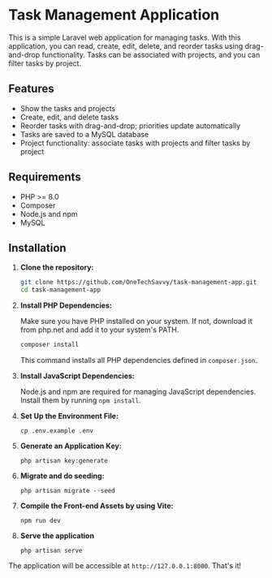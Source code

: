 # Task Management Application

This is a simple Laravel web application for managing tasks. With this application, you can read, create, edit, delete, and reorder tasks using drag-and-drop functionality. Tasks can be associated with projects, and you can filter tasks by project.

## Features

- Show the tasks and projects
- Create, edit, and delete tasks
- Reorder tasks with drag-and-drop; priorities update automatically
- Tasks are saved to a MySQL database
- Project functionality: associate tasks with projects and filter tasks by project

## Requirements

- PHP >= 8.0
- Composer
- Node.js and npm
- MySQL

## Installation

1. **Clone the repository:**

   ```sh
   git clone https://github.com/OneTechSavvy/task-management-app.git
   cd task-management-app

2. **Install PHP Dependencies:**

    Make sure you have PHP installed on your system. If not, download it from php.net and add it to your system's PATH.

    ```sh
    composer install
    ```

    This command installs all PHP dependencies defined in `composer.json`.

3. **Install JavaScript Dependencies:**

    Node.js and npm are required for managing JavaScript dependencies. Install them by running `npm install`.

4. **Set Up the Environment File:**

    `cp .env.example .env`

5. **Generate an Application Key:**

    `php artisan key:generate`

6. **Migrate and do seeding:**

    `php artisan migrate --seed`

7. **Compile the Front-end Assets by using Vite:**

    `npm run dev`

8. **Serve the application**

    `php artisan serve`

The application will be accessible at `http://127.0.0.1:8000`.
That's it!
